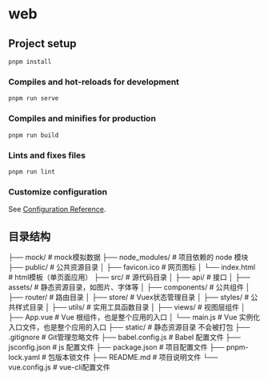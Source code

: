 # web

## Project setup
```
pnpm install
```

### Compiles and hot-reloads for development
```
pnpm run serve
```

### Compiles and minifies for production
```
pnpm run build
```

### Lints and fixes files
```
pnpm run lint
```

### Customize configuration
See [Configuration Reference](https://cli.vuejs.org/config/).

## 目录结构
├── mock/                # mock模拟数据
├── node_modules/        # 项目依赖的 node 模块
├── public/              # 公共资源目录
│   ├── favicon.ico      # 网页图标
│   └── index.html       # html模板（单页面应用）
├── src/                 # 源代码目录
│   ├── api/             # 接口
│   ├── assets/          # 静态资源目录，如图片、字体等
│   ├── components/      # 公共组件
│   ├── router/          # 路由目录
│   ├── store/           # Vuex状态管理目录
│   ├── styles/          # 公共样式目录
│   ├── utils/           # 实用工具函数目录
│   ├── views/           # 视图层组件
│   ├── App.vue          # Vue 根组件，也是整个应用的入口
│   └── main.js          # Vue 实例化入口文件，也是整个应用的入口
├── static/              # 静态资源目录 不会被打包
├── .gitignore           # Git管理忽略文件
├── babel.config.js      # Babel 配置文件
├── jsconfig.json        # js 配置文件
├── package.json         # 项目配置文件
├── pnpm-lock.yaml       # 包版本锁文件
├── README.md            # 项目说明文件
└── vue.config.js        # vue-cli配置文件
